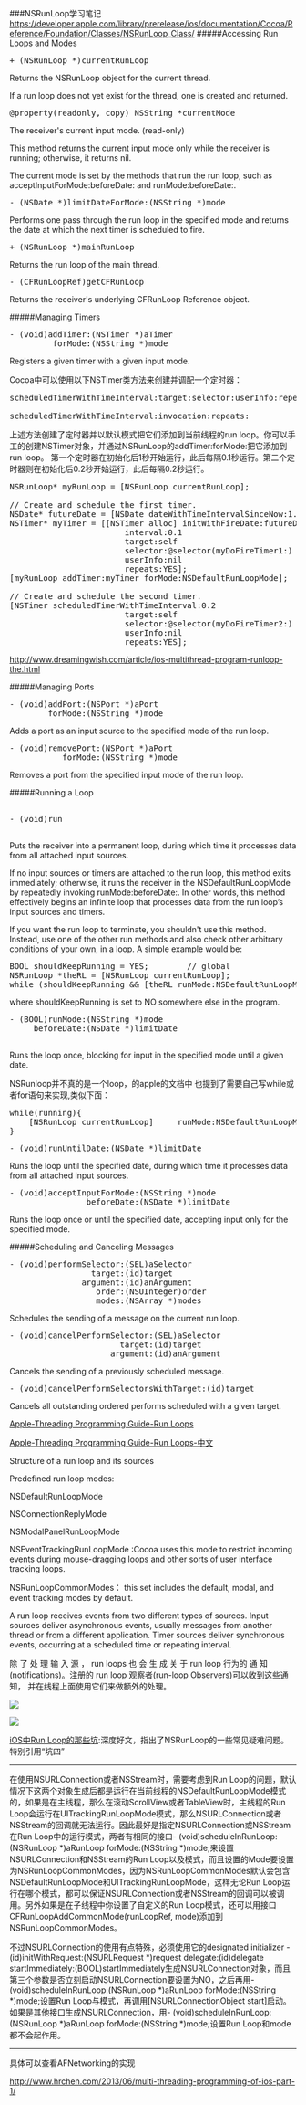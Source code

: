 ###NSRunLoop学习笔记
https://developer.apple.com/library/prerelease/ios/documentation/Cocoa/Reference/Foundation/Classes/NSRunLoop_Class/
#####Accessing Run Loops and Modes

<pre>
+ (NSRunLoop *)currentRunLoop
</pre>

Returns the NSRunLoop object for the current thread.

If a run loop does not yet exist for the thread, one is created and returned.

<pre>
@property(readonly, copy) NSString *currentMode
</pre>
The receiver's current input mode. (read-only)

This method returns the current input mode only while the receiver is running; otherwise, it returns nil.

The current mode is set by the methods that run the run loop, such as acceptInputForMode:beforeDate: and runMode:beforeDate:.


<pre>
- (NSDate *)limitDateForMode:(NSString *)mode
</pre>
Performs one pass through the run loop in the specified mode and returns the date at which the next timer is scheduled to fire.

<pre>
+ (NSRunLoop *)mainRunLoop
</pre>

Returns the run loop of the main thread.

<pre>
- (CFRunLoopRef)getCFRunLoop
</pre>

Returns the receiver's underlying CFRunLoop Reference object.

#####Managing Timers

<pre>
- (void)addTimer:(NSTimer *)aTimer
         forMode:(NSString *)mode
</pre>
Registers a given timer with a given input mode.

Cocoa中可以使用以下NSTimer类方法来创建并调配一个定时器：
<pre>
scheduledTimerWithTimeInterval:target:selector:userInfo:repeats:
 
scheduledTimerWithTimeInterval:invocation:repeats:
</pre>
上述方法创建了定时器并以默认模式把它们添加到当前线程的run loop。你可以手工的创建NSTimer对象，并通过NSRunLoop的addTimer:forMode:把它添加到run loop。
第一个定时器在初始化后1秒开始运行，此后每隔0.1秒运行。第二个定时器则在初始化后0.2秒开始运行，此后每隔0.2秒运行。
<pre>
NSRunLoop* myRunLoop = [NSRunLoop currentRunLoop];
 
// Create and schedule the first timer.
NSDate* futureDate = [NSDate dateWithTimeIntervalSinceNow:1.0];
NSTimer* myTimer = [[NSTimer alloc] initWithFireDate:futureDate
                        interval:0.1
                        target:self
                        selector:@selector(myDoFireTimer1:)
                        userInfo:nil
                        repeats:YES];
[myRunLoop addTimer:myTimer forMode:NSDefaultRunLoopMode];
 
// Create and schedule the second timer.
[NSTimer scheduledTimerWithTimeInterval:0.2
                        target:self
                        selector:@selector(myDoFireTimer2:)
                        userInfo:nil
                        repeats:YES];
</pre>
http://www.dreamingwish.com/article/ios-multithread-program-runloop-the.html

#####Managing Ports

<pre>
- (void)addPort:(NSPort *)aPort
        forMode:(NSString *)mode
</pre>
Adds a port as an input source to the specified mode of the run loop.
<pre>
- (void)removePort:(NSPort *)aPort
           forMode:(NSString *)mode
</pre>
Removes a port from the specified input mode of the run loop.


#####Running a Loop
<pre>

- (void)run

</pre>
Puts the receiver into a permanent loop, during which time it processes data from all attached input sources.

If no input sources or timers are attached to the run loop, this method exits immediately; otherwise, it runs the receiver in the NSDefaultRunLoopMode by repeatedly invoking runMode:beforeDate:. In other words, this method effectively begins an infinite loop that processes data from the run loop’s input sources and timers.

If you want the run loop to terminate, you shouldn't use this method. Instead, use one of the other run methods and also check other arbitrary conditions of your own, in a loop. A simple example would be:

<pre>
BOOL shouldKeepRunning = YES;        // global
NSRunLoop *theRL = [NSRunLoop currentRunLoop];
while (shouldKeepRunning && [theRL runMode:NSDefaultRunLoopMode beforeDate:[NSDate distantFuture]]);
</pre>

where shouldKeepRunning is set to NO somewhere else in the program.


<pre>
- (BOOL)runMode:(NSString *)mode
     beforeDate:(NSDate *)limitDate

</pre>


Runs the loop once, blocking for input in the specified mode until a given date.

NSRunloop并不真的是一个loop，的apple的文档中 也提到了需要自己写while或者for语句来实现,类似下面：
<pre>
while(running){ 
    [NSRunLoop currentRunLoop]     runMode:NSDefaultRunLoopMode beforeDate:[NSDate distantFuture]];
}
</pre>

<pre>
- (void)runUntilDate:(NSDate *)limitDate
</pre>
Runs the loop until the specified date, during which time it processes data from all attached input sources.


<pre>
- (void)acceptInputForMode:(NSString *)mode
                beforeDate:(NSDate *)limitDate
</pre>

Runs the loop once or until the specified date, accepting input only for the specified mode.

#####Scheduling and Canceling Messages
<pre>
- (void)performSelector:(SEL)aSelector
                 target:(id)target
               argument:(id)anArgument
                  order:(NSUInteger)order
                  modes:(NSArray<NSString *> *)modes
</pre>
Schedules the sending of a message on the current run loop.

<pre>
- (void)cancelPerformSelector:(SEL)aSelector
                       target:(id)target
                     argument:(id)anArgument
</pre>
Cancels the sending of a previously scheduled message.





<pre>
- (void)cancelPerformSelectorsWithTarget:(id)target
</pre>

Cancels all outstanding ordered performs scheduled with a given target.

[Apple-Threading Programming Guide-Run Loops](https://developer.apple.com/library/ios/documentation/Cocoa/Conceptual/Multithreading/RunLoopManagement/RunLoopManagement.html)

[Apple-Threading Programming Guide-Run Loops-中文](http://www.dreamingwish.com/article/ios-multithread-program-runloop-the.html)

Structure of a run loop and its sources



 Predefined run loop modes:
 
 NSDefaultRunLoopMode
 
 NSConnectionReplyMode

NSModalPanelRunLoopMode

NSEventTrackingRunLoopMode :Cocoa uses this mode to restrict incoming events during mouse-dragging loops and other sorts of user interface tracking loops.

NSRunLoopCommonModes： this set includes the default, modal, and event tracking modes by default.


A run loop receives events from two different types of sources. Input sources deliver asynchronous events, usually messages from another thread or from a different application. Timer sources deliver synchronous events, occurring at a scheduled time or repeating interval. 

除 了 处 理 输 入 源 ， run loops 也 会 生 成 关 于 run loop 行为的 通 知
(notifications)。注册的 run loop 观察者(run-loop Observers)可以收到这些通知，
并在线程上面使用它们来做额外的处理。


![](https://developer.apple.com/library/ios/documentation/Cocoa/Conceptual/Multithreading/Art/runloop.jpg)

![](http://images.cnitblog.com/blog/241349/201301/06011637-2e0975908bac4b44bee988074cda1d17.gif)



[iOS中Run Loop的那些坑](http://www.hrchen.com/2013/07/tricky-runloop-on-ios/):深度好文，指出了NSRunLoop的一些常见疑难问题。
特别引用“坑四”

-------------
在使用NSURLConnection或者NSStream时，需要考虑到Run Loop的问题，默认情况下这两个对象生成后都是运行在当前线程的NSDefaultRunLoopMode模式的，如果是在主线程，那么在滚动ScrollView或者TableView时，主线程的Run Loop会运行在UITrackingRunLoopMode模式，那么NSURLConnection或者NSStream的回调就无法运行。因此最好是指定NSURLConnection或NSStream在Run Loop中的运行模式，两者有相同的接口- (void)scheduleInRunLoop:(NSRunLoop *)aRunLoop forMode:(NSString *)mode;来设置NSURLConnection和NSStream的Run Loop以及模式，而且设置的Mode要设置为NSRunLoopCommonModes，因为NSRunLoopCommonModes默认会包含NSDefaultRunLoopMode和UITrackingRunLoopMode，这样无论Run Loop运行在哪个模式，都可以保证NSURLConnection或者NSStream的回调可以被调用。另外如果是在子线程中你设置了自定义的Run Loop模式，还可以用接口CFRunLoopAddCommonMode(runLoopRef, mode)添加到NSRunLoopCommonModes。

不过NSURLConnection的使用有点特殊，必须使用它的designated initializer - (id)initWithRequest:(NSURLRequest *)request delegate:(id)delegate startImmediately:(BOOL)startImmediately生成NSURLConnection对象，而且第三个参数是否立刻启动NSURLConnection要设置为NO，之后再用- (void)scheduleInRunLoop:(NSRunLoop *)aRunLoop forMode:(NSString *)mode;设置Run Loop与模式，再调用[NSURLConnectionObject start]启动。如果是其他接口生成NSURLConnection，用- (void)scheduleInRunLoop:(NSRunLoop *)aRunLoop forMode:(NSString *)mode;设置Run Loop和mode都不会起作用。

-----------------
具体可以查看AFNetworking的实现

http://www.hrchen.com/2013/06/multi-threading-programming-of-ios-part-1/





